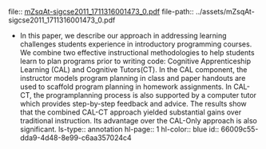 file:: [mZsqAt-sigcse2011_1711316001473_0.pdf](../assets/mZsqAt-sigcse2011_1711316001473_0.pdf)
file-path:: ../assets/mZsqAt-sigcse2011_1711316001473_0.pdf

- In this paper, we describe our approach in addressing learning challenges students experience in introductory programming courses. We combine two effective instructional methodologies to help students learn to plan programs prior to writing code: Cognitive Apprenticeship Learning (CAL) and Cognitive Tutors(CT). In the CAL component, the instructor models program planning in class and paper handouts are used to scaffold program planning in homework assignments. In CAL-CT, the programplanning process is also supported by a computer tutor which provides step-by-step feedback and advice. The results show that the combined CAL-CT approach yielded substantial gains over traditional instruction. Its advantage over the CAL-Only approach is also significant.
  ls-type:: annotation
  hl-page:: 1
  hl-color:: blue
  id:: 66009c55-dda9-4d48-8e99-c6aa357024c4